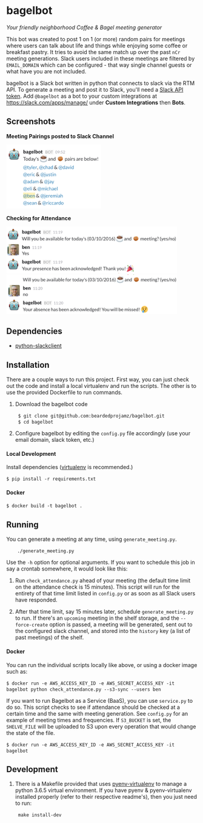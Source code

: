bagelbot
========

*Your friendly neighborhood Coffee & Bagel meeting generator*

This bot was created to post 1 on 1 (or more) random pairs for meetings where users can talk about life and things while enjoying some coffee or breakfast pastry. It tries to avoid the same match up over the past `nCr` meeting generations. Slack users included in these meetings are filtered by `EMAIL_DOMAIN` which can be configured - that way single channel guests or what have you are not included.

bagelbot is a Slack bot written in python that connects to slack via the RTM API. To generate a meeting and post it to Slack, you'll need a [Slack API token](https://api.slack.com/tokens). Add `@bagelbot` as a bot to your custom integrations at https://slack.com/apps/manage/ under **Custom Integrations** then **Bots**.

Screenshots
-----------

**Meeting Pairings posted to Slack Channel**

<img src="screenshots/meeting.png" alt="bagel time" width="250px" />

**Checking for Attendance**

<img src="screenshots/yes.png" alt="yes i'm coming" width="450px" />

<img src="screenshots/no.png" alt="no way" width="450px" />

Dependencies
------------

* [python-slackclient](https://github.com/slackhq/python-slackclient)

Installation
------------

There are a couple ways to run this project. First way, you can just check out the code and install a local virtualenv and run the scripts. The other is to use the provided Dockerfile to run commands.

1. Download the bagelbot code

        $ git clone git@github.com:beardedprojamz/bagelbot.git
        $ cd bagelbot

2. Configure bagelbot by editing the `config.py` file accordingly (use your email domain, slack token, etc.)

#### Local Development

Install dependencies ([virtualenv](http://virtualenv.readthedocs.org/en/latest/) is recommended.)

``` shell
$ pip install -r requirements.txt
```

#### Docker

``` shell
$ docker build -t bagelbot .
```

Running
-------

You can generate a meeting at any time, using `generate_meeting.py`.

        ./generate_meeting.py

Use the `-h` option for optional arguments. If you want to schedule this job in say a crontab somewhere, it would look like this:

1. Run `check_attendance.py` ahead of your meeting (the default time limit on the attendance check is 15 minutes). This script will run for the entirety of that time limit listed in `config.py` or as soon as all Slack users have responded.

2. After that time limit, say 15 minutes later, schedule `generate_meeting.py` to run. If there's an `upcoming` meeting in the shelf storage, and the `--force-create` option is passed, a meeting will be generated, sent out to the configured slack channel, and stored into the `history` key (a list of past meetings) of the shelf.


#### Docker

You can run the individual scripts locally like above, or using a docker image such as:

``` shell
$ docker run -e AWS_ACCESS_KEY_ID -e AWS_SECRET_ACCESS_KEY -it bagelbot python check_attendance.py --s3-sync --users ben
```

If you want to run Bagelbot as a Service (BaaS), you can use `service.py` to do so. This script checks to see if attendance should be checked at a certain time and the same with meeting generation. See `config.py` for an example of meeting times and frequencies. If `S3_BUCKET` is set, the `SHELVE_FILE` will be uploaded to S3 upon every operation that would change the state of the file.

``` shell
$ docker run -e AWS_ACCESS_KEY_ID -e AWS_SECRET_ACCESS_KEY -it bagelbot
```

Development
------------

1. There is a Makefile provided that uses [pyenv-virtualenv](https://github.com/pyenv/pyenv-virtualenv) to manage a python 3.6.5 virtual environment. If you have pyenv & pyenv-virtualenv installed properly (refer to their respective readme's), then you just need to run:

        make install-dev
